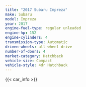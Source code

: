 ```yaml
---
title: "2017 Subaru Impreza"
make: Subaru
model: Impreza
year: 2017
engine-fuel-type: regular unleaded
engine-hp: 152
engine-cylinders: 4
transmission-type: Automatic
driven-wheels: all wheel drive
number-of-doors: 4
market-category: Hatchback
vehicle-size: Compact
vehicle-style: 4dr Hatchback
---
```


{{< car_info >}}
